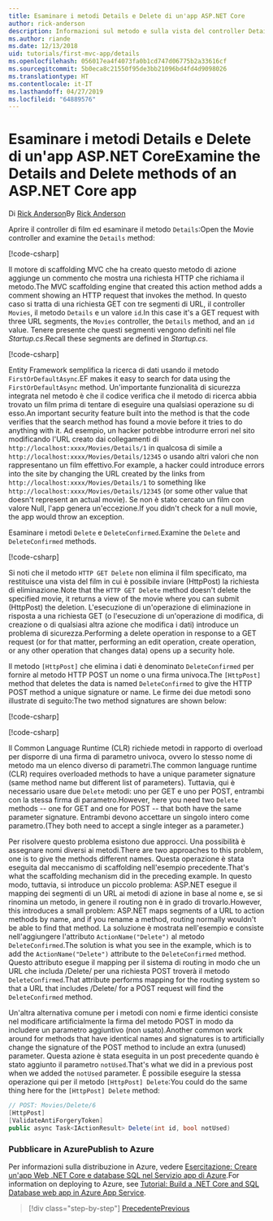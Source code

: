 ```yaml
---
title: Esaminare i metodi Details e Delete di un'app ASP.NET Core
author: rick-anderson
description: Informazioni sul metodo e sulla vista del controller Details in un'app ASP.NET Core MVC di base.
ms.author: riande
ms.date: 12/13/2018
uid: tutorials/first-mvc-app/details
ms.openlocfilehash: 056017ea4f4073fa0b1cd747d06775b2a33616cf
ms.sourcegitcommit: 5b0eca8c21550f95de3bb21096bd4fd4d9098026
ms.translationtype: HT
ms.contentlocale: it-IT
ms.lasthandoff: 04/27/2019
ms.locfileid: "64889576"
---
```

# <a name="examine-the-details-and-delete-methods-of-an-aspnet-core-app"></a><span data-ttu-id="89cbf-103">Esaminare i metodi Details e Delete di un'app ASP.NET Core</span><span class="sxs-lookup"><span data-stu-id="89cbf-103">Examine the Details and Delete methods of an ASP.NET Core app</span></span>

<span data-ttu-id="89cbf-104">Di [Rick Anderson](https://twitter.com/RickAndMSFT)</span><span class="sxs-lookup"><span data-stu-id="89cbf-104">By [Rick Anderson](https://twitter.com/RickAndMSFT)</span></span>

<span data-ttu-id="89cbf-105">Aprire il controller di film ed esaminare il metodo `Details`:</span><span class="sxs-lookup"><span data-stu-id="89cbf-105">Open the Movie controller and examine the `Details` method:</span></span>

[!code-csharp[](start-mvc/sample/MvcMovie22/Controllers/MoviesController.cs?name=snippet_details)]

<span data-ttu-id="89cbf-106">Il motore di scaffolding MVC che ha creato questo metodo di azione aggiunge un commento che mostra una richiesta HTTP che richiama il metodo.</span><span class="sxs-lookup"><span data-stu-id="89cbf-106">The MVC scaffolding engine that created this action method adds a comment showing an HTTP request that invokes the method.</span></span> <span data-ttu-id="89cbf-107">In questo caso si tratta di una richiesta GET con tre segmenti di URL, il controller `Movies`, il metodo `Details` e un valore `id`.</span><span class="sxs-lookup"><span data-stu-id="89cbf-107">In this case it's a GET request with three URL segments, the `Movies` controller, the `Details` method, and an `id` value.</span></span> <span data-ttu-id="89cbf-108">Tenere presente che questi segmenti vengono definiti nel file *Startup.cs*.</span><span class="sxs-lookup"><span data-stu-id="89cbf-108">Recall these segments are defined in *Startup.cs*.</span></span>

[!code-csharp[](start-mvc/sample/MvcMovie/Startup.cs?highlight=5&name=snippet_1)]

<span data-ttu-id="89cbf-109">Entity Framework semplifica la ricerca di dati usando il metodo `FirstOrDefaultAsync`.</span><span class="sxs-lookup"><span data-stu-id="89cbf-109">EF makes it easy to search for data using the `FirstOrDefaultAsync` method.</span></span> <span data-ttu-id="89cbf-110">Un'importante funzionalità di sicurezza integrata nel metodo è che il codice verifica che il metodo di ricerca abbia trovato un film prima di tentare di eseguire una qualsiasi operazione su di esso.</span><span class="sxs-lookup"><span data-stu-id="89cbf-110">An important security feature built into the method is that the code verifies that the search method has found a movie before it tries to do anything with it.</span></span> <span data-ttu-id="89cbf-111">Ad esempio, un hacker potrebbe introdurre errori nel sito modificando l'URL creato dai collegamenti di `http://localhost:xxxx/Movies/Details/1` in qualcosa di simile a `http://localhost:xxxx/Movies/Details/12345` o usando altri valori che non rappresentano un film effettivo.</span><span class="sxs-lookup"><span data-stu-id="89cbf-111">For example, a hacker could introduce errors into the site by changing the URL created by the links from `http://localhost:xxxx/Movies/Details/1` to something like  `http://localhost:xxxx/Movies/Details/12345` (or some other value that doesn't represent an actual movie).</span></span> <span data-ttu-id="89cbf-112">Se non è stato cercato un film con valore Null, l'app genera un'eccezione.</span><span class="sxs-lookup"><span data-stu-id="89cbf-112">If you didn't check for a null movie, the app would throw an exception.</span></span>

<span data-ttu-id="89cbf-113">Esaminare i metodi `Delete` e `DeleteConfirmed`.</span><span class="sxs-lookup"><span data-stu-id="89cbf-113">Examine the `Delete` and `DeleteConfirmed` methods.</span></span>

[!code-csharp[](start-mvc/sample/MvcMovie22/Controllers/MoviesController.cs?name=snippet_delete)]

<span data-ttu-id="89cbf-114">Si noti che il metodo `HTTP GET Delete` non elimina il film specificato, ma restituisce una vista del film in cui è possibile inviare (HttpPost) la richiesta di eliminazione.</span><span class="sxs-lookup"><span data-stu-id="89cbf-114">Note that the `HTTP GET Delete` method doesn't delete the specified movie, it returns a view of the movie where you can submit (HttpPost) the deletion.</span></span> <span data-ttu-id="89cbf-115">L'esecuzione di un'operazione di eliminazione in risposta a una richiesta GET (o l'esecuzione di un'operazione di modifica, di creazione o di qualsiasi altra azione che modifica i dati) introduce un problema di sicurezza.</span><span class="sxs-lookup"><span data-stu-id="89cbf-115">Performing a delete operation in response to a GET request (or for that matter, performing an edit operation, create operation, or any other operation that changes data) opens up a security hole.</span></span>

<span data-ttu-id="89cbf-116">Il metodo `[HttpPost]` che elimina i dati è denominato `DeleteConfirmed` per fornire al metodo HTTP POST un nome o una firma univoca.</span><span class="sxs-lookup"><span data-stu-id="89cbf-116">The `[HttpPost]` method that deletes the data is named `DeleteConfirmed` to give the HTTP POST method a unique signature or name.</span></span> <span data-ttu-id="89cbf-117">Le firme dei due metodi sono illustrate di seguito:</span><span class="sxs-lookup"><span data-stu-id="89cbf-117">The two method signatures are shown below:</span></span>

[!code-csharp[](start-mvc/sample/MvcMovie/Controllers/MoviesController.cs?name=snippet_delete2)]

[!code-csharp[](start-mvc/sample/MvcMovie/Controllers/MoviesController.cs?name=snippet_delete3)]

<span data-ttu-id="89cbf-118">Il Common Language Runtime (CLR) richiede metodi in rapporto di overload per disporre di una firma di parametro univoca, ovvero lo stesso nome di metodo ma un elenco diverso di parametri.</span><span class="sxs-lookup"><span data-stu-id="89cbf-118">The common language runtime (CLR) requires overloaded methods to have a unique parameter signature (same method name but different list of parameters).</span></span> <span data-ttu-id="89cbf-119">Tuttavia, qui è necessario usare due `Delete` metodi: uno per GET e uno per POST, entrambi con la stessa firma di parametro.</span><span class="sxs-lookup"><span data-stu-id="89cbf-119">However, here you need two `Delete` methods -- one for GET and one for POST -- that both have the same parameter signature.</span></span> <span data-ttu-id="89cbf-120">Entrambi devono accettare un singolo intero come parametro.</span><span class="sxs-lookup"><span data-stu-id="89cbf-120">(They both need to accept a single integer as a parameter.)</span></span>

<span data-ttu-id="89cbf-121">Per risolvere questo problema esistono due approcci. Una possibilità è assegnare nomi diversi ai metodi.</span><span class="sxs-lookup"><span data-stu-id="89cbf-121">There are two approaches to this problem, one is to give the methods different names.</span></span> <span data-ttu-id="89cbf-122">Questa operazione è stata eseguita dal meccanismo di scaffolding nell'esempio precedente.</span><span class="sxs-lookup"><span data-stu-id="89cbf-122">That's what the scaffolding mechanism did in the preceding example.</span></span> <span data-ttu-id="89cbf-123">In questo modo, tuttavia, si introduce un piccolo problema: ASP.NET esegue il mapping dei segmenti di un URL ai metodi di azione in base al nome e, se si rinomina un metodo, in genere il routing non è in grado di trovarlo.</span><span class="sxs-lookup"><span data-stu-id="89cbf-123">However, this introduces a small problem: ASP.NET maps segments of a URL to action methods by name, and if you rename a method, routing normally wouldn't be able to find that method.</span></span> <span data-ttu-id="89cbf-124">La soluzione è mostrata nell'esempio e consiste nell'aggiungere l'attributo `ActionName("Delete")` al metodo `DeleteConfirmed`.</span><span class="sxs-lookup"><span data-stu-id="89cbf-124">The solution is what you see in the example, which is to add the `ActionName("Delete")` attribute to the `DeleteConfirmed` method.</span></span> <span data-ttu-id="89cbf-125">Questo attributo esegue il mapping per il sistema di routing in modo che un URL che includa /Delete/ per una richiesta POST troverà il metodo `DeleteConfirmed`.</span><span class="sxs-lookup"><span data-stu-id="89cbf-125">That attribute performs mapping for the routing system so that a URL that includes /Delete/ for a POST request will find the `DeleteConfirmed` method.</span></span>

<span data-ttu-id="89cbf-126">Un'altra alternativa comune per i metodi con nomi e firme identici consiste nel modificare artificialmente la firma del metodo POST in modo da includere un parametro aggiuntivo (non usato).</span><span class="sxs-lookup"><span data-stu-id="89cbf-126">Another common work around for methods that have identical names and signatures is to artificially change the signature of the POST method to include an extra (unused) parameter.</span></span> <span data-ttu-id="89cbf-127">Questa azione è stata eseguita in un post precedente quando è stato aggiunto il parametro `notUsed`.</span><span class="sxs-lookup"><span data-stu-id="89cbf-127">That's what we did in a previous post when we added the `notUsed` parameter.</span></span> <span data-ttu-id="89cbf-128">È possibile eseguire la stessa operazione qui per il metodo `[HttpPost] Delete`:</span><span class="sxs-lookup"><span data-stu-id="89cbf-128">You could do the same thing here for the `[HttpPost] Delete` method:</span></span>

```csharp
// POST: Movies/Delete/6
[HttpPost]
[ValidateAntiForgeryToken]
public async Task<IActionResult> Delete(int id, bool notUsed)
```

### <a name="publish-to-azure"></a><span data-ttu-id="89cbf-129">Pubblicare in Azure</span><span class="sxs-lookup"><span data-stu-id="89cbf-129">Publish to Azure</span></span>

<span data-ttu-id="89cbf-130">Per informazioni sulla distribuzione in Azure, vedere [Esercitazione: Creare un'app Web .NET Core e database SQL nel Servizio app di Azure](/azure/app-service/app-service-web-tutorial-dotnetcore-sqldb).</span><span class="sxs-lookup"><span data-stu-id="89cbf-130">For information on deploying to Azure, see [Tutorial: Build a .NET Core and SQL Database web app in Azure App Service](/azure/app-service/app-service-web-tutorial-dotnetcore-sqldb).</span></span>

> [!div class="step-by-step"]
> [<span data-ttu-id="89cbf-131">Precedente</span><span class="sxs-lookup"><span data-stu-id="89cbf-131">Previous</span></span>](validation.md)
